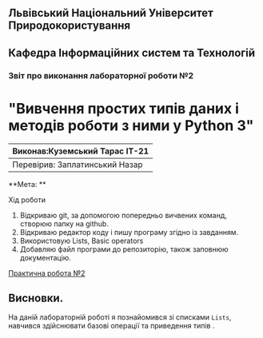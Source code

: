 ## Львівський Національний Університет Природокористування
## Кафедра Інформаційних систем та Технологій



### Звіт про виконання лабораторної роботи №2
# "Вивчення простих типів даних і методів роботи з ними у Python 3"



| Виконав:Куземський Тарас ІТ-21|
|----------------------------------------------|
| Перевірив: Заплатинський Назар               |




**Мета: **


Хід роботи
1. Відкриваю git, за допомогою попередньо вичвених команд, створюю папку на github.
2. Відкриваю редактор коду і пишу програму згідно із завданням.
3. Використовую Lists, Basic operators
4. Добавляю файл програми до репозиторію, також заповнюю документацію.

[Практична робота №2](./lab-2.py)

## Висновки. 

На даній лабораторній роботі я познайомився зі списками `Lists`, навчився здійснювати базові операції та приведення типів . 